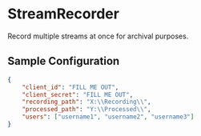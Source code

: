 # StreamRecorder

Record multiple streams at once for archival purposes.

## Sample Configuration

```json
{
    "client_id": "FILL ME OUT",
    "client_secret": "FILL ME OUT",
    "recording_path": "X:\\Recording\\",
    "processed_path": "Y:\\Processed\\",
    "users": ["username1", "username2", "username3"]
}
```